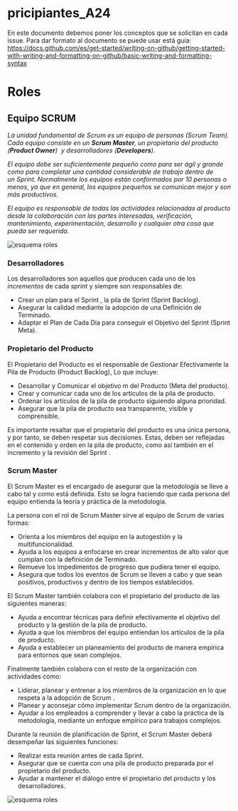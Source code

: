 # pricipiantes_A24
En este documento debemos poner los conceptos que se solicitan en cada issue.
Para dar formato al documento se puede usar está guia:
https://docs.github.com/es/get-started/writing-on-github/getting-started-with-writing-and-formatting-on-github/basic-writing-and-formatting-syntax

# Roles
## Equipo SCRUM

*La unidad fundamental de Scrum es un equipo de personas (Scrum Team). Cada equipo consiste en un **Scrum Master**, un propietario del producto (**Product Owner**)  y desarrolladores (**Developers**).*

*El equipo debe ser suficientemente pequeño como para ser ágil y grande como para completar una cantidad considerable de trabajo dentro de un Sprint. Normalmente los equipos están conformados por 10 personas o menos, ya que en general, los equipos pequeños se comunican mejor y son más productivos.*

*El equipo es responsable de todas las actividades relacionadas al producto desde la colaboración con las partes interesadas, verificación, mantenimiento, experimentación, desarrollo y cualquier otra cosa que pueda ser requerida.*

![esquema roles](https://www.troopsf.com/wp-content/uploads/scrum-roles.png)

### **Desarrolladores**


Los desarrolladores son aquellos que producen cada uno de los _incrementos_ de cada _sprint_ y siempre son responsables de:
* Crear un plan para el Sprint , la pila de Sprint (Sprint Backlog).
* Asegurar la calidad mediante la adopción de una Definición de Terminado.
* Adaptar el Plan de Cada Día para conseguir el Objetivo del Sprint (Sprint Meta).
    
    
 ### **Propietario del Producto**
 
 El Propietario del Producto es el responsable de Gestionar Efectivamente la Pila de Producto (Product Backlog), Lo que incluye:
 * Desarrollar y Comunicar el objetivo m del Producto (Meta del producto).
 * Crear y comunicar cada uno de los artículos de la pila de producto.
 * Ordenar los artículos de la pila de producto siguiendo alguna prioridad.
 * Asegurar que la pila de producto sea transparente, visible y comprensible.

Es importante resaltar que el propietario del producto es una única persona, y por tanto, se deben respetar sus decisiones. Estas, deben ser reflejadas en el contenido y orden en la pila de producto, como así también en el incremento y la revisión del Sprint .


### **Scrum Master**

El Scrum Master es el encargado de asegurar que la metodología se lleve a cabo tal y como está definida. Esto se logra haciendo que cada persona del equipo entienda la teoría y práctica de la metodología.

La persona con el rol de Scrum Master sirve al equipo de Scrum de varias formas:
* Orienta a los miembros del equipo en la autogestión y la multifuncionalidad.
* Ayuda a los equipos a enfocarse en crear incrementos de alto valor que cumplan con la definición de Terminado.
* Remueve los impedimentos de progreso que pudiera tener el equipo.
* Asegura que todos los eventos de Scrum se lleven a cabo y que sean positivos, productivos y dentro de los tiempos establecidos.

El Scrum Master también colabora con el propietario del producto de las siguientes maneras:
* Ayuda a encontrar técnicas para definir efectivamente el objetivo del producto y la gestión de la pila de producto.
* Ayuda a que los miembros del equipo entiendan los artículos de la pila de producto.
* Ayuda a establecer un planeamiento del producto de manera empírica para entornos que sean complejos.

Finalmente también colabora con el resto de la organización con actividades como:
* Liderar, planear y entrenar a los miembros de la organización en lo que respeta a la adopción de Scrum .
* Planear y aconsejar cómo implementar Scrum dentro de la organización.
* Ayudar a los empleados a comprender y llevar a cabo la práctica de la metodología, mediante un enfoque empírico para trabajos complejos.

Durante la reunión de planificación de Sprint, el Scrum Master deberá desempeñar las siguientes funciones:
* Realizar esta reunión antes de cada Sprint.
* Asegurar que se cuenta con una pila de producto preparada por el propietario del producto.
* Ayudar a mantener el diálogo entre el propietario del producto y los desarrolladores.

![esquema roles](https://images.squarespace-cdn.com/content/v1/5dde466c8ec727201d3ae12f/1604654057978-H5W6LJAX3BQGOWNYOON0/Los+3+roles+de+Scrum+y+sus+caracter%C3%ADsticas?format=1000w)

